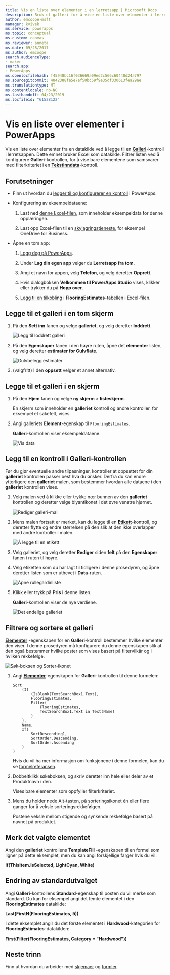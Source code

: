 ```yaml
---
title: Vis en liste over elementer i en lerretsapp | Microsoft Docs
description: Bruk et galleri for å vise en liste over elementer i lerretsappen, og filtrer listen ved å angi et kriterium.
author: emcoope-msft
manager: kvivek
ms.service: powerapps
ms.topic: conceptual
ms.custom: canvas
ms.reviewer: anneta
ms.date: 09/28/2017
ms.author: emcoope
search.audienceType:
- maker
search.app:
- PowerApps
ms.openlocfilehash: f45948bc16f036669a09ed2c566c60440d24a797
ms.sourcegitcommit: 4042388fa5e7ef50bc59f9e35df330613fea29ae
ms.translationtype: MT
ms.contentlocale: nb-NO
ms.lasthandoff: 04/23/2019
ms.locfileid: "61528122"
---
```

# <a name="show-a-list-of-items-in-powerapps"></a>Vis en liste over elementer i PowerApps

Vis en liste over elementer fra en datakilde ved å legge til en **[Galleri](controls/control-gallery.md)**-kontroll i lerretsappen. Dette emnet bruker Excel som datakilde. Filtrer listen ved å konfigurere **Galleri**-kontrollen, for å vise bare elementene som samsvarer med filterkriteriet i en **[Tekstinndata](controls/control-text-input.md)**-kontroll.

## <a name="prerequisites"></a>Forutsetninger

- Finn ut hvordan du [legger til og konfigurerer en kontroll](add-configure-controls.md) i PowerApps.

- Konfigurering av eksempeldataene:
    1. Last ned [denne Excel-filen](https://az787822.vo.msecnd.net/documentation/get-started-from-data/FlooringEstimates.xlsx), som inneholder eksempeldata for denne opplæringen.

    2. Last opp Excel-filen til en [skylagringstjeneste](connections/cloud-storage-blob-connections.md), for eksempel OneDrive for Business.

- Åpne en tom app:
    1. [Logg deg på PowerApps](http://web.powerapps.com?utm_source=padocs&utm_medium=linkinadoc&utm_campaign=referralsfromdoc).

    1. Under **Lag din egen app** velger du **Lerretsapp fra tom**.

    1. Angi et navn for appen, velg **Telefon**, og velg deretter **Opprett**.

    1. Hvis dialogboksen **Velkommen til PowerApps Studio** vises, klikker eller trykker du på **Hopp over**.

    1. [Legg til en tilkobling](add-data-connection.md) i **FlooringEstimates**-tabellen i Excel-filen.

## <a name="add-a-gallery-to-a-blank-screen"></a>Legge til et galleri i en tom skjerm

1. På den **Sett inn** fanen og velge **galleriet**, og velg deretter **loddrett**.

    ![Legg til loddrett galleri](./media/add-gallery/gallery-dropdown.png)

1. På den **Egenskaper** fanen i den høyre ruten, åpne det **elementer** listen, og velg deretter **estimater for Gulvflate**.

    ![Gulvbelegg estimater](./media/add-gallery/select-layout.png)

1. (valgfritt) I den **oppsett** velger et annet alternativ.

## <a name="add-a-gallery-in-a-screen"></a>Legge til et galleri i en skjerm

1. På den **Hjem** fanen og velge **ny skjerm** > **listeskjerm**.

    En skjerm som inneholder en **galleriet** kontroll og andre kontroller, for eksempel et søkefelt, vises.

1. Angi galleriets **Element**-egenskap til `FlooringEstimates`.

    **Galleri**-kontrollen viser eksempeldataene.

    ![Vis data](./media/add-gallery/show-data-default.png)

## <a name="add-a-control-to-the-gallery-control"></a>Legg til en kontroll i Galleri-kontrollen
Før du gjør eventuelle andre tilpasninger, kontroller at oppsettet for din **galleriet** kontrollen passer best hva du ønsker. Derfra du kan endre ytterligere den **galleriet** malen, som bestemmer hvordan alle dataene i den **galleriet** kontrollen vises.

1. Velg malen ved å klikke eller trykke nær bunnen av den **galleriet** kontrollen og deretter velge blyantikonet i det øvre venstre hjørnet.

    ![Rediger galleri-mal](./media/add-gallery/edit-item.png)

2. Mens malen fortsatt er merket, kan du legge til en **[Etikett](controls/control-text-box.md)**-kontroll, og deretter flytte og endre størrelsen på den slik at den ikke overlapper med andre kontroller i malen.

    ![Å legge til en etikett](./media/add-gallery/add-text-box.png)

3. Velg galleriet, og velg deretter **Rediger** siden **felt** på den **Egenskaper** fanen i ruten til høyre.

4. Velg etiketten som du har lagt til tidligere i denne prosedyren, og åpne deretter listen som er uthevet i **Data**-ruten.

    ![Åpne rullegardinliste](./media/add-gallery/open-dropdown.png)

5. Klikk eller trykk på **Pris** i denne listen.

    **Galleri**-kontrollen viser de nye verdiene.

    ![Det endelige galleriet](./media/add-gallery/final-gallery.png)

## <a name="filter-and-sort-a-gallery"></a>Filtrere og sortere et galleri
**[Elementer](controls/properties-core.md)** -egenskapen for en **Galleri**-kontroll bestemmer hvilke elementer den viser. I denne prosedyren må konfigurere du denne egenskapen slik at den også bestemmer hvilke poster som vises basert på filtervilkår og i hvilken rekkefølge.

![Søk-boksen og Sorter-ikonet](./media/add-gallery/text-search-box.png)

1. Angi **[Elementer](controls/properties-core.md)**-egenskapen for **Galleri**-kontrollen til denne formelen:

    ```powerapps-dot
    Sort
        (If
            (IsBlank(TextSearchBox1.Text),
            FlooringEstimates,
            Filter(
                FlooringEstimates,
                TextSearchBox1.Text in Text(Name)
            )
        ),
        Name,
        If(
            SortDescending1,
            SortOrder.Descending,
            SortOrder.Ascending
        )
    )
    ```

    Hvis du vil ha mer informasjon om funksjonene i denne formelen, kan du se [formelreferansen](formula-reference.md).

1. Dobbeltklikk søkeboksen, og skriv deretter inn hele eller deler av et Produktnavn i den.

    Vises bare elementer som oppfyller filterkriteriet.

1. Mens du holder nede Alt-tasten, på sorteringsikonet én eller flere ganger for å veksle sorteringsrekkefølgen.

    Postene veksle mellom stigende og synkende rekkefølge basert på navnet på produktet.

## <a name="highlight-the-selected-item"></a>Merk det valgte elementet
Angi den **galleriet** kontrollens **TemplateFill** -egenskapen til en formel som ligner på dette eksemplet, men du kan angi forskjellige farger hvis du vil:

**If(ThisItem.IsSelected, LightCyan, White)**

## <a name="change-the-default-selection"></a>Endring av standardutvalget
Angi **Galleri**-kontrollens **Standard**-egenskap til posten du vil merke som standard. Du kan for eksempel angi det femte elementet i den **FlooringEstimates** datakilde:

**Last(FirstN(FlooringEstimates, 5))**

I dette eksemplet angir du det første elementet i **Hardwood**-kategorien for **FlooringEstimates**-datakilden:

**First(Filter(FlooringEstimates, Category = "Hardwood"))**

## <a name="next-steps"></a>Neste trinn
Finn ut hvordan du arbeider med [skjemaer](working-with-forms.md) og [formler](working-with-formulas.md).
